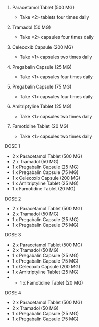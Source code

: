 1) Paracetamol Tablet (500 MG)
   - Take <2> tablets four times daily

2) Tramadol (50 MG)
   - Take <2> capsules four times daily

3) Celecoxib Capsule (200 MG)
   - Take <1> capsules two times daily

4) Pregabalin Capsule (25 MG)
   - Take <1> capsules four times daily

5) Pregabalin Capsule (75 MG)
   - Take <1> capsules four times daily

6) Amitriptyline Tablet (25 MG)
   - Take <1> capsules two times daily
  
7) Famotidine Tablet (20 MG)
   - Take <1> capsules two times daily


DOSE 1
- 2 x Paracetamol Tablet (500 MG)
- 2 x Tramadol (50 MG)
- 1 x Pregabalin Capsule (25 MG)
- 1 x Pregabalin Capsule (75 MG)
- 1 x Celecoxib Capsule (200 MG)
- 1 x Amitriptyline Tablet (25 MG)
- 1 x Famotidine Tablet (20 MG)

DOSE 2
- 2 x Paracetamol Tablet (500 MG)
- 2 x Tramadol (50 MG)
- 1 x Pregabalin Capsule (25 MG)
- 1 x Pregabalin Capsule (75 MG)

DOSE 3
- 2 x Paracetamol Tablet (500 MG)
- 2 x Tramadol (50 MG)
- 1 x Pregabalin Capsule (25 MG)
- 1 x Pregabalin Capsule (75 MG)
- 1 x Celecoxib Capsule (200 MG)
- 1 x Amitriptyline Tablet (25 MG)
- - 1 x Famotidine Tablet (20 MG)

DOSE 4
- 2 x Paracetamol Tablet (500 MG)
- 2 x Tramadol (50 MG)
- 1 x Pregabalin Capsule (25 MG)
- 1 x Pregabalin Capsule (75 MG)